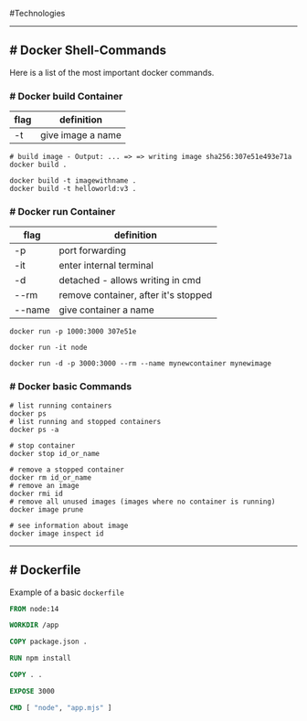 #Technologies

---
## # Docker Shell-Commands

Here is a list of the most important docker commands.

### # Docker build Container

| flag | definition        |
| ---- | ----------------- |
| -t   | give image a name |

```shell
# build image - Output: ... => => writing image sha256:307e51e493e71a
docker build .

docker build -t imagewithname .
docker build -t helloworld:v3 .
```

### # Docker run Container

| flag   | definition                           |
| ------ | ------------------------------------ |
| -p     | port forwarding                      |
| -it    | enter internal terminal              |
| -d     | detached - allows writing in cmd     |
| --rm   | remove container, after it's stopped |
| --name | give container a name                |

```shell
docker run -p 1000:3000 307e51e

docker run -it node

docker run -d -p 3000:3000 --rm --name mynewcontainer mynewimage
```

### # Docker basic Commands

```shell
# list running containers
docker ps
# list running and stopped containers
docker ps -a

# stop container
docker stop id_or_name

# remove a stopped container
docker rm id_or_name
# remove an image
docker rmi id
# remove all unused images (images where no container is running)
docker image prune

# see information about image
docker image inspect id
```

---
## # Dockerfile

Example of a basic `dockerfile`

```dockerfile
FROM node:14

WORKDIR /app

COPY package.json .

RUN npm install

COPY . .

EXPOSE 3000

CMD [ "node", "app.mjs" ]
```